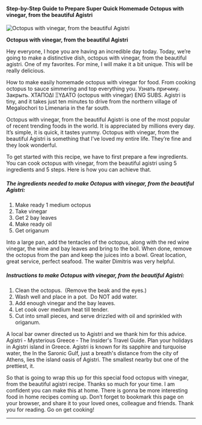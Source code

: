             

#### Step-by-Step Guide to Prepare Super Quick Homemade Octopus with vinegar, from the beautiful Agistri

![Octopus with vinegar, from the beautiful Agistri](https://img-global.cpcdn.com/recipes/fd873ef15bfaa80c614f659f20aa1619/751x532cq70/octopus-with-vinegar-from-the-beautiful-agistri-recipe-main-photo.jpg)

**Octopus with vinegar, from the beautiful Agistri**

Hey everyone, I hope you are having an incredible day today. Today, we’re going to make a distinctive dish, octopus with vinegar, from the beautiful agistri. One of my favorites. For mine, I will make it a bit unique. This will be really delicious.

How to make easily homemade octopus with vinegar for food. From cooking octopus to sauce simmering and top everything you. Узнать причину. Закрыть. ΧΤΑΠΟΔΙ ΞΥΔΑΤΟ (octopus with vinegar) ENG SUBS. Agistri is tiny, and it takes just ten minutes to drive from the northern village of Megalochori to Limenaria in the far south.

Octopus with vinegar, from the beautiful Agistri is one of the most popular of recent trending foods in the world. It is appreciated by millions every day. It’s simple, it is quick, it tastes yummy. Octopus with vinegar, from the beautiful Agistri is something that I’ve loved my entire life. They’re fine and they look wonderful.

To get started with this recipe, we have to first prepare a few ingredients. You can cook octopus with vinegar, from the beautiful agistri using 5 ingredients and 5 steps. Here is how you can achieve that.

##### The ingredients needed to make Octopus with vinegar, from the beautiful Agistri:

1.  Make ready 1 medium octopus
2.  Take vinegar
3.  Get 2 bay leaves
4.  Make ready oil
5.  Get origanum

Into a large pan, add the tentacles of the octopus, along with the red wine vinegar, the wine and bay leaves and bring to the boil. When done, remove the octopus from the pan and keep the juices into a bowl. Great location, great service, perfect seafood. The waiter Dimitris was very helpful.

##### Instructions to make Octopus with vinegar, from the beautiful Agistri:

1.  Clean the octopus.  (Remove the beak and the eyes.)
2.  Wash well and place in a pot.  Do NOT add water.
3.  Add enough vinegar and the bay leaves.
4.  Let cook over medium heat till tender.
5.  Cut into small pieces, and serve drizzled with oil and sprinkled with origanum.

A local bar owner directed us to Agistri and we thank him for this advice. Agistri - Mysterious Greece ‐ The Insider's Travel Guide. Plan your holidays in Agistri island in Greece. Agistri is known for its sapphire and turquoise water, the In the Saronic Gulf, just a breath's distance from the city of Athens, lies the island oasis of Agistri. The smallest nearby but one of the prettiest, it.

So that is going to wrap this up for this special food octopus with vinegar, from the beautiful agistri recipe. Thanks so much for your time. I am confident you can make this at home. There is gonna be more interesting food in home recipes coming up. Don’t forget to bookmark this page on your browser, and share it to your loved ones, colleague and friends. Thank you for reading. Go on get cooking!

* * *